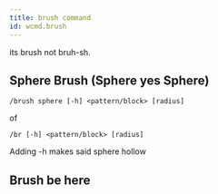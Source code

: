 ```yaml
---
title: brush command
id: wcmd.brush
---
```

its brush not bruh-sh.
<h2> Sphere Brush (Sphere yes Sphere) </h2>

```
/brush sphere [-h] <pattern/block> [radius]
```
of
```
/br [-h] <pattern/block> [radius]
```

Adding -h makes said sphere hollow 
<h2> Brush be here </h2>